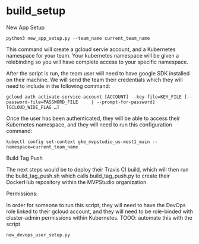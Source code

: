 # build_setup

New App Setup   

```
python3 new_app_setup.py --team_name current_team_name
```

This command will create a gcloud servie account, and a Kubernetes namespace for your team. Your kubernetes namespace will be given a rolebinding so you will have complete access to your specific namespace. 


After the script is run, the team user will need to have google SDK installed on their machine. We will send the team their credentials which they will need to include in the following command:

```
gcloud auth activate-service-account [ACCOUNT] --key-file=KEY_FILE [--password-file=PASSWORD_FILE     | --prompt-for-password] [GCLOUD_WIDE_FLAG …]
```
Once the user has been authenticated, they will be able to access their Kubernetes namespace, and they will need to run this configuration command:

```
kubectl config set-context gke_mvpstudio_us-west1_main --namespace=current_team_name
```
Build Tag Push 

The next steps would be to deploy their Travis CI build, which will then run the build_tag_push.sh which calls build_tag_push.py to create their DockerHub repository within the MVPStudio organization.

Permissions:

In order for someone to run this script, they will need to have the DevOps role linked to their gcloud account, and they will need to be role-binded with cluster-admin permissions within Kubernetes. 
TOOO: automate this with the script 
``` 
new_devops_user_setup.py
```